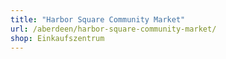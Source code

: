 ```yaml
---
title: "Harbor Square Community Market"
url: /aberdeen/harbor-square-community-market/
shop: Einkaufszentrum
---
```

